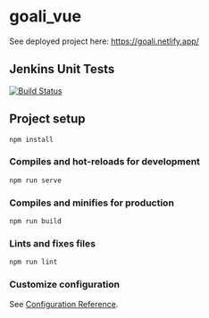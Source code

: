 # goali_vue

See deployed project here: https://goali.netlify.app/

## Jenkins Unit Tests

[![Build Status](https://d199-199-101-192-92.ngrok.io/buildStatus/icon?job=goali_frontend_unit_tests)](https://d199-199-101-192-92.ngrok.io/job/goali_frontend_unit_tests/)

## Project setup
```
npm install
```

### Compiles and hot-reloads for development
```
npm run serve
```

### Compiles and minifies for production
```
npm run build
```

### Lints and fixes files
```
npm run lint
```

### Customize configuration
See [Configuration Reference](https://cli.vuejs.org/config/).
